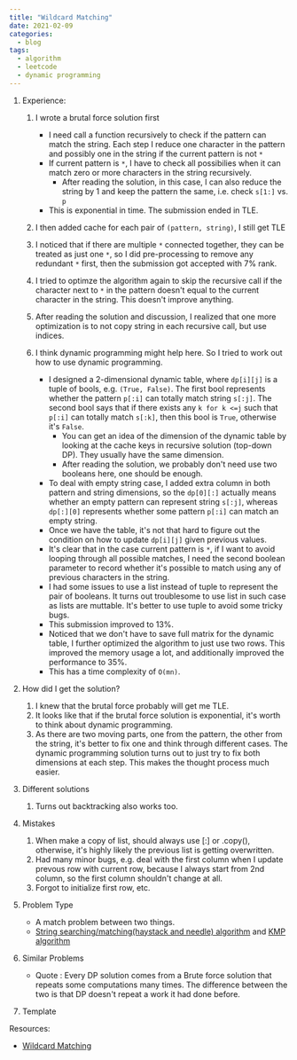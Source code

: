 ```yaml
---
title: "Wildcard Matching"
date: 2021-02-09
categories:
  - blog
tags:
  - algorithm
  - leetcode
  - dynamic programming
---
```


1. Experience:
    1. I wrote a brutal force solution first
        * I need call a function recursively to check if the pattern can match the string. Each step I reduce one character in the pattern and possibly one in the string if the current pattern is not `*`
        * If current pattern is `*`, I have to check all possibilies when it can match zero or more characters in the string recursively.
            * After reading the solution, in this case, I can also reduce the string by 1 and keep the pattern the same, i.e. check `s[1:]` vs. `p`
        * This is exponential in time. The submission ended in TLE.
    2. I then added cache for each pair of `(pattern, string)`, I still get TLE
    3. I noticed that if there are multiple `*` connected together, they can be treated as just one `*`, so I did pre-processing to remove any redundant `*` first, then the submission got accepted with 7% rank.
    4. I tried to optimze the algorithm again to skip the recursive call if the character next to `*` in the pattern doesn't equal to the current character in the string. This doesn't improve anything.
    5. After reading the solution and discussion, I realized that one more optimization is to not copy string in each recursive call, but use indices.

    6. I think dynamic programming might help here. So I tried to work out how to use dynamic programming. 
        * I designed a 2-dimensional dynamic table, where `dp[i][j]` is a tuple of bools, e.g. `(True, False)`. The first bool represents whether the pattern `p[:i]` can totally match string `s[:j]`. The second bool says that if there exists any `k for k <=j` such that `p[:i]` can totally match `s[:k]`, then this bool is `True`, otherwise it's `False`.
            * You can get an idea of the dimension of the dynamic table by looking at the cache keys in recursive solution (top-down DP). They usually have the same dimension.
            * After reading the solution, we probably don't need use two booleans here, one should be enough.
        * To deal with empty string case, I added extra column in both pattern and string dimensions, so the `dp[0][:]` actually means whether an empty pattern can represent string `s[:j]`, whereas `dp[:][0]` represents whether some pattern `p[:i]` can match an empty string.
        * Once we have the table, it's not that hard to figure out the condition on how to update `dp[i][j]` given previous values.
        * It's clear that in the case current pattern is `*`, if I want to avoid looping through all possible matches, I need the second boolean parameter to record whether it's possible to match using any of previous characters in the string.
        * I had some issues to use a list instead of tuple to represent the pair of booleans. It turns out troublesome to use list in such case as lists are muttable. It's better to use tuple to avoid some tricky bugs.
        * This submission improved to 13%.
        * Noticed that we don't have to save full matrix for the dynamic table, I further optimized the algorithm to just use two rows. This improved the memory usage a lot, and additionally improved the performance to 35%.
        * This has a time complexity of `O(mn)`.


2. How did I get the solution? 
    1. I knew that the brutal force probably will get me TLE.
    2. It looks like that if the brutal force solution is exponential, it's worth to think about dynamic programming. 
    3. As there are two moving parts, one from the pattern, the other from the string, it's better to fix one and think through different cases. The dynamic programming solution turns out to just try to fix both dimensions at each step. This makes the thought process much easier.

3. Different solutions
    1. Turns out backtracking also works too.

4. Mistakes
    1. When make a copy of list, should always use [:] or .copy(), otherwise, it's highly likely the previous list is getting overwritten.
    2. Had many minor bugs, e.g. deal with the first column when I update prevous row with current row, because I always start from 2nd column, so the first column shouldn't change at all.
    3. Forgot to initialize first row, etc.

5. Problem Type
    * A match problem between two things.
    * [String searching/matching(haystack and needle) algorithm][String_searching] and [KMP algorithm][KMP]

6. Similar Problems
    * Quote : Every DP solution comes from a Brute force solution that repeats some computations many times. The difference between the two is that DP doesn't repeat a work it had done before.


7. Template



Resources:
* [Wildcard Matching][LeetCode Link]

[String_searching]: https://en.wikipedia.org/wiki/String-searching_algorithm
[KMP]: https://en.wikipedia.org/wiki/Knuth%E2%80%93Morris%E2%80%93Pratt_algorithm
[LeetCode Link]: https://leetcode.com/problems/wildcard-matching/